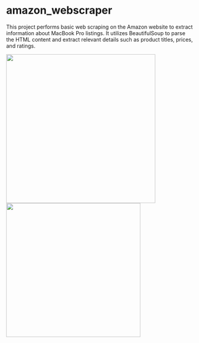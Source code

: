 # amazon_webscraper
This project performs basic web scraping on the Amazon website to extract information about MacBook Pro listings. It utilizes BeautifulSoup to parse the HTML content and extract relevant details such as product titles, prices, and ratings.

<img width=400 src='https://github.com/user-attachments/assets/ff3044cf-e6cc-4e7d-91a1-ef071174a417'>
<img width=360 src='https://github.com/user-attachments/assets/753c75cb-710b-488f-b667-35b83802c175'>

